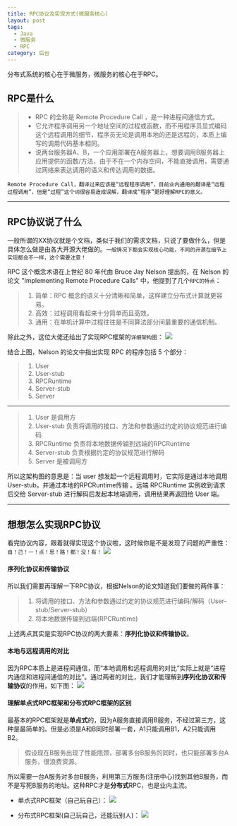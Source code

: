 ```yaml
---
title: RPC协议及实现方式(微服务核心)
layout: post
tags:
  - Java
  - 微服务
  - RPC
category: 后台
---
```

分布式系统的核心在于微服务，微服务的核心在于RPC。

## RPC是什么
> - RPC 的全称是 Remote Procedure Call ，是一种进程间通信方式。
> - 它允许程序调用另一个地址空间的过程或函数，而不用程序员显式编码这个远程调用的细节，程序员无论是调用本地的还是远程的，本质上编写的调用代码基本相同。
> - 说两台服务器A、B，一个应用部署在A服务器上，想要调用B服务器上应用提供的函数/方法，由于不在一个内存空间，不能直接调用，需要通过网络来表达调用的语义和传达调用的数据。

`Remote Procedure Call，翻译过来应该是“远程程序调用”，目前业内通用的翻译是“远程过程调用”，但是“过程”这个词很容易造成误解，翻译成“程序”更好理解RPC的意义。`

------------

## RPC协议说了什么
一般所谓的XX协议就是个文档，类似于我们的需求文档，只说了要做什么，但是具体怎么做是由各大开源大佬做的。`一般情况下都会实现核心功能，不同的开源在细节上实现都会不一样，这个需要注意！`

RPC 这个概念术语在上世纪 80 年代由 Bruce Jay Nelson 提出的，在 Nelson 的论文 "Implementing Remote Procedure Calls" 中，他提到了几个`RPC的特点`：
> 1. 简单：RPC 概念的语义十分清晰和简单，这样建立分布式计算就更容易。
> 2. 高效：过程调用看起来十分简单而且高效。
> 3. 通用：在单机计算中过程往往是不同算法部分间最重要的通信机制。

除此之外，这位大佬还给出了实现RPC框架的`详细架构图`：
[![](http://7xkmea.com1.z0.glb.clouddn.com/githubioRPC%E5%8D%8F%E8%AE%AE%E5%8F%8A%E5%AE%9E%E7%8E%B0%E6%96%B9%E5%BC%8F%28%E5%BE%AE%E6%9C%8D%E5%8A%A1%E6%A0%B8%E5%BF%83%29-1.png)](http://7xkmea.com1.z0.glb.clouddn.com/githubioRPC%E5%8D%8F%E8%AE%AE%E5%8F%8A%E5%AE%9E%E7%8E%B0%E6%96%B9%E5%BC%8F%28%E5%BE%AE%E6%9C%8D%E5%8A%A1%E6%A0%B8%E5%BF%83%29-1.png)

结合上图，Nelson 的论文中指出实现 RPC 的程序包括 5 个部分：
> 1. User
> 2. User-stub
> 3. RPCRuntime
> 4. Server-stub
> 5. Server

------------

> 1. User 是调用方
> 2. User-stub 负责将调用的接口、方法和参数通过约定的协议规范进行编码
> 3. RPCRuntime 负责将本地数据传输到远端的RPCRuntime
> 4. Server-stub 负责根据约定的协议规范进行解码
> 5. Server 是被调用方

所以这架构图的意思是：当 user 想发起一个远程调用时，它实际是通过本地调用 User-stub。并通过本地的RPCRuntime传输 。远端 RPCRuntime 实例收到请求后交给 Server-stub 进行解码后发起本地端调用，调用结果再返回给 User 端。

------------

## 想想怎么实现RPC协议
看完协议内容，跟着就得实现这个协议啦，这时候你是不是发现了问题的严重性：`自！己！一！点！思！路！都！没！有！`
[![](http://7xkmea.com1.z0.glb.clouddn.com/githubioRPC%E5%8D%8F%E8%AE%AE%E5%8F%8A%E5%AE%9E%E7%8E%B0%E6%96%B9%E5%BC%8F%28%E5%BE%AE%E6%9C%8D%E5%8A%A1%E6%A0%B8%E5%BF%83%29-2.gif)](http://7xkmea.com1.z0.glb.clouddn.com/githubioRPC%E5%8D%8F%E8%AE%AE%E5%8F%8A%E5%AE%9E%E7%8E%B0%E6%96%B9%E5%BC%8F%28%E5%BE%AE%E6%9C%8D%E5%8A%A1%E6%A0%B8%E5%BF%83%29-2.gif)

#### 序列化协议和传输协议
所以我们需要再理解一下RPC协议，根据Nelson的论文知道我们要做的两件事：
> 1. 将调用的接口、方法和参数通过约定的协议规范进行编码/解码（User-stub/Server-stub）
> 2. 将本地数据传输到远端(RPCRuntime)

上述两点其实是实现RPC协议的两大要素：**序列化协议和传输协议**。

#### 本地与远程调用的对比
因为RPC本质上是进程间通信，而“本地调用和远程调用的对比”实际上就是“进程内通信和进程间通信的对比”。通过两者的对比，我们才能理解到**序列化协议和传输协议**的作用，如下图：
[![](http://7xkmea.com1.z0.glb.clouddn.com/githubioRPC%E5%8D%8F%E8%AE%AE%E5%8F%8A%E5%AE%9E%E7%8E%B0%E6%96%B9%E5%BC%8F%28%E5%BE%AE%E6%9C%8D%E5%8A%A1%E6%A0%B8%E5%BF%83%29-4.png)](http://7xkmea.com1.z0.glb.clouddn.com/githubioRPC%E5%8D%8F%E8%AE%AE%E5%8F%8A%E5%AE%9E%E7%8E%B0%E6%96%B9%E5%BC%8F%28%E5%BE%AE%E6%9C%8D%E5%8A%A1%E6%A0%B8%E5%BF%83%29-4.png)

#### 理解单点式RPC框架和分布式RPC框架的区别
最基本的RPC框架就是**单点式**的，因为A服务直接调用B服务，不经过第三方，这种是最简单的。但是必须是A和B同时部署一套，A1只能调用B1，A2只能调用B2。
> 假设现在B服务出现了性能瓶颈，部署多台B服务的同时，也只能部署多台A服务，很浪费资源。

所以需要一台A服务对多台B服务，利用第三方服务(注册中心)找到其他B服务，而不是写死B服务的地址。这种RPC才是**分布式**RPC，也是业内主流。

* 单点式RPC框架（自己玩自己）：
[![](http://7xkmea.com1.z0.glb.clouddn.com/RPC%E5%8D%8F%E8%AE%AE%E5%8F%8A%E5%AE%9E%E7%8E%B0%E6%96%B9%E5%BC%8F%28%E5%BE%AE%E6%9C%8D%E5%8A%A1%E6%A0%B8%E5%BF%83%29-6.png)](http://7xkmea.com1.z0.glb.clouddn.com/RPC%E5%8D%8F%E8%AE%AE%E5%8F%8A%E5%AE%9E%E7%8E%B0%E6%96%B9%E5%BC%8F%28%E5%BE%AE%E6%9C%8D%E5%8A%A1%E6%A0%B8%E5%BF%83%29-6.png)

* 分布式RPC框架(自己玩自己，还能玩别人)：
[![](http://7xkmea.com1.z0.glb.clouddn.com/RPC%E5%8D%8F%E8%AE%AE%E5%8F%8A%E5%AE%9E%E7%8E%B0%E6%96%B9%E5%BC%8F%28%E5%BE%AE%E6%9C%8D%E5%8A%A1%E6%A0%B8%E5%BF%83%29-5.png)](http://7xkmea.com1.z0.glb.clouddn.com/RPC%E5%8D%8F%E8%AE%AE%E5%8F%8A%E5%AE%9E%E7%8E%B0%E6%96%B9%E5%BC%8F%28%E5%BE%AE%E6%9C%8D%E5%8A%A1%E6%A0%B8%E5%BF%83%29-5.png)

